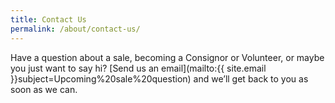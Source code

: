 ```yaml
---
title: Contact Us
permalink: /about/contact-us/
---
```


Have a question about a sale, becoming a Consignor or Volunteer, or maybe you just want to say hi? [Send us an email](mailto:{{ site.email }}subject=Upcoming%20sale%20question) and we’ll get back to you as soon as we can.
